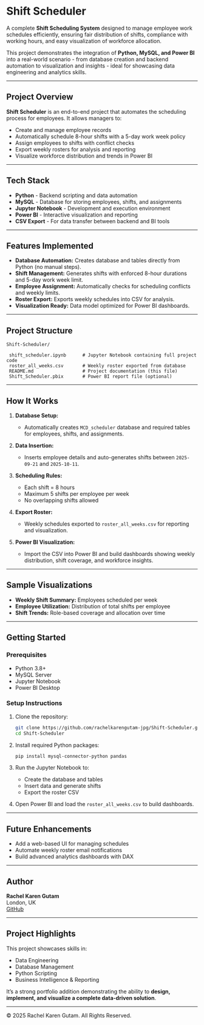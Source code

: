 
# Shift Scheduler

A complete **Shift Scheduling System** designed to manage employee work schedules efficiently, ensuring fair distribution of shifts, compliance with working hours, and easy visualization of workforce allocation.

This project demonstrates the integration of **Python, MySQL, and Power BI** into a real-world scenario - from database creation and backend automation to visualization and insights - ideal for showcasing data engineering and analytics skills.

---

## Project Overview

**Shift Scheduler** is an end-to-end project that automates the scheduling process for employees. It allows managers to:
- Create and manage employee records
- Automatically schedule 8-hour shifts with a 5-day work week policy
- Assign employees to shifts with conflict checks
- Export weekly rosters for analysis and reporting
- Visualize workforce distribution and trends in Power BI

---

## Tech Stack

- **Python** - Backend scripting and data automation  
- **MySQL** - Database for storing employees, shifts, and assignments  
- **Jupyter Notebook** - Development and execution environment  
- **Power BI** - Interactive visualization and reporting  
- **CSV Export** - For data transfer between backend and BI tools  

---

## Features Implemented

- **Database Automation:** Creates database and tables directly from Python (no manual steps).  
- **Shift Management:** Generates shifts with enforced 8-hour durations and 5-day work week limit.  
- **Employee Assignment:** Automatically checks for scheduling conflicts and weekly limits.  
- **Roster Export:** Exports weekly schedules into CSV for analysis.  
- **Visualization Ready:** Data model optimized for Power BI dashboards.  

---

## Project Structure

```
Shift-Scheduler/

 shift_scheduler.ipynb      # Jupyter Notebook containing full project code
 roster_all_weeks.csv       # Weekly roster exported from database
 README.md                  # Project documentation (this file)
 Shift_Scheduler.pbix       # Power BI report file (optional)
```

---

## How It Works

1. **Database Setup:**  
   - Automatically creates `MCD_scheduler` database and required tables for employees, shifts, and assignments.

2. **Data Insertion:**  
   - Inserts employee details and auto-generates shifts between `2025-09-21` and `2025-10-11`.

3. **Scheduling Rules:**  
   - Each shift = 8 hours  
   - Maximum 5 shifts per employee per week  
   - No overlapping shifts allowed  

4. **Export Roster:**  
   - Weekly schedules exported to `roster_all_weeks.csv` for reporting and visualization.

5. **Power BI Visualization:**  
   - Import the CSV into Power BI and build dashboards showing weekly distribution, shift coverage, and workforce insights.

---

## Sample Visualizations

- **Weekly Shift Summary:** Employees scheduled per week  
- **Employee Utilization:** Distribution of total shifts per employee  
- **Shift Trends:** Role-based coverage and allocation over time  

---

## Getting Started

### Prerequisites

- Python 3.8+  
- MySQL Server  
- Jupyter Notebook  
- Power BI Desktop

### Setup Instructions

1. Clone the repository:  
   ```bash
   git clone https://github.com/rachelkarengutam-jpg/Shift-Scheduler.git
   cd Shift-Scheduler
   ```

2. Install required Python packages:  
   ```bash
   pip install mysql-connector-python pandas
   ```

3. Run the Jupyter Notebook to:  
   - Create the database and tables  
   - Insert data and generate shifts  
   - Export the roster CSV

4. Open Power BI and load the `roster_all_weeks.csv` to build dashboards.

---

## Future Enhancements

- Add a web-based UI for managing schedules  
- Automate weekly roster email notifications  
- Build advanced analytics dashboards with DAX

---

## Author

**Rachel Karen Gutam**  
London, UK  
[GitHub](https://github.com/rachelkarengutam-jpg)  

---

## Project Highlights

This project showcases skills in:
- Data Engineering  
- Database Management  
- Python Scripting  
- Business Intelligence & Reporting  

It’s a strong portfolio addition demonstrating the ability to **design, implement, and visualize a complete data-driven solution**.

---

© 2025 Rachel Karen Gutam. All Rights Reserved.